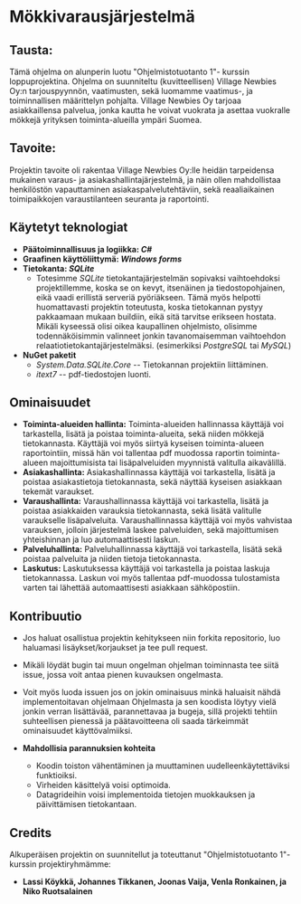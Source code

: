 # Mökkivarausjärjestelmä 

## Tausta:
Tämä ohjelma on alunperin luotu "Ohjelmistotuotanto 1"- kurssin loppuprojektina. Ohjelma on suunniteltu (kuvitteellisen) Village Newbies Oy:n tarjouspyynnön, vaatimusten, sekä luomamme vaatimus-, ja toiminnallisen määrittelyn pohjalta. Village Newbies Oy tarjoaa asiakkaillensa palvelua, jonka kautta he voivat vuokrata ja asettaa vuokralle mökkejä yrityksen toiminta-alueilla ympäri Suomea.

## Tavoite:
Projektin tavoite oli rakentaa Village Newbies Oy:lle heidän tarpeidensa mukainen varaus- ja asiakashallintajärjestelmä, ja näin ollen mahdollistaa henkilöstön vapauttaminen asiakaspalvelutehtäviin, sekä reaaliaikainen toimipaikkojen varaustilanteen seuranta ja raportointi.  

## Käytetyt teknologiat
-  **Päätoiminnallisuus ja logiikka: *C#*** 
-  **Graafinen käyttöliittymä: *Windows forms*** 
-  **Tietokanta: *SQLite***	 
    - Totesimme *SQLite* tietokantajärjestelmän sopivaksi vaihtoehdoksi projektillemme, koska se on kevyt, itsenäinen ja tiedostopohjainen, eikä vaadi erillistä serveriä pyöriäkseen. Tämä myös helpotti huomattavasti projektin toteutusta, koska tietokannan pystyy pakkaamaan mukaan buildiin, eikä sitä tarvitse erikseen hostata. Mikäli kyseessä olisi oikea kaupallinen ohjelmisto, olisimme todennäköisimmin valinneet jonkin tavanomaisemman vaihtoehdon relaatiotietokantajärjestelmäksi. (esimerkiksi *PostgreSQL* tai *MySQL*)
  -  **NuGet paketit**	
      - *System.Data.SQLite.Core* 
          -- Tietokannan projektiin liittäminen.
      - *itext7* 
          -- pdf-tiedostojen luonti.
          
## Ominaisuudet
 - **Toiminta-alueiden hallinta:** 
 Toiminta-alueiden hallinnassa käyttäjä voi tarkastella, lisätä ja poistaa toiminta-alueita, sekä niiden mökkejä tietokannasta. Käyttäjä voi myös siirtyä kyseisen toiminta-alueen raportointiin, missä hän voi tallentaa pdf muodossa raportin toiminta-alueen majoittumisista tai lisäpalveluiden myynnistä valitulla aikavälillä.
 - **Asiakashallinta:** 
 Asiakashallinnassa käyttäjä voi tarkastella, lisätä ja poistaa asiakastietoja tietokannasta, sekä näyttää kyseisen asiakkaan tekemät varaukset.
 - **Varaushallinta:** 
    Varaushallinnassa käyttäjä voi tarkastella, lisätä ja poistaa asiakkaiden varauksia tietokannasta, sekä lisätä valitulle varaukselle lisäpalveluita. Varaushallinnassa käyttäjä voi myös vahvistaa varauksen, jolloin järjestelmä laskee palveluiden, sekä majoittumisen yhteishinnan ja luo automaattisesti laskun.
 - **Palveluhallinta:**
    Palveluhallinnassa käyttäjä voi tarkastella, lisätä sekä poistaa palveluita ja niiden tietoja tietokannasta.
 - **Laskutus:** 
    Laskutuksessa käyttäjä voi tarkastella ja poistaa laskuja tietokannassa. Laskun voi myös tallentaa pdf-muodossa tulostamista varten tai lähettää automaattisesti asiakkaan sähköpostiin.
    
## Kontribuutio
  - Jos haluat osallistua projektin kehitykseen niin forkita repositorio, luo haluamasi lisäykset/korjaukset ja tee pull request.   
  - Mikäli löydät bugin tai muun ongelman ohjelman toiminnasta tee siitä issue, jossa voit antaa pienen kuvauksen ongelmasta.  
  - Voit myös luoda issuen jos on jokin ominaisuus minkä haluaisit nähdä implementoitavan ohjelmaan
Ohjelmasta ja sen koodista löytyy vielä jonkin verran lisättävää, parannettavaa ja bugeja, sillä projekti tehtiin suhteellisen pienessä ja päätavoitteena oli saada tärkeimmät ominaisuudet käyttövalmiiksi.

  - **Mahdollisia parannuksien kohteita**	 
    - Koodin toiston vähentäminen ja muuttaminen uudelleenkäytettäviksi funktioiksi.
    - Virheiden käsittelyä voisi optimoida. 
    - Datagrideihin voisi implementoida tietojen muokkauksen ja päivittämisen tietokantaan.
## Credits
Alkuperäisen projektin on suunnitellut ja toteuttanut "Ohjelmistotuotanto 1"-kurssin projektiryhmämme:
- **Lassi Köykkä, Johannes Tikkanen, Joonas Vaija, Venla Ronkainen, ja Niko Ruotsalainen**
